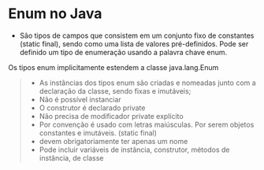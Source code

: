 # Enum no Java 
* São tipos de campos que consistem em
um conjunto fixo de constantes
  (static final), sendo como uma lista
  de valores pré-definidos. Pode ser definido um tipo 
  de enumeração usando a palavra chave enum. 
  
Os tipos enum implicitamente estendem 
a classe java.lang.Enum 

> * As instâncias dos tipos enum são criadas e nomeadas junto com a 
> declaração da classe, sendo fixas e imutáveis;
> *  Não é possível instanciar 
> * O construtor é declarado private 
> * Não precisa de modificador private explícito 
> * Por convenção é usado com letras maiúsculas. Por serem objetos constantes e imutáveis. (static final)
> * devem obrigatoriamente ter apenas um nome 
> * Pode incluir variáveis de instância, construtor, métodos de instância, de classe
